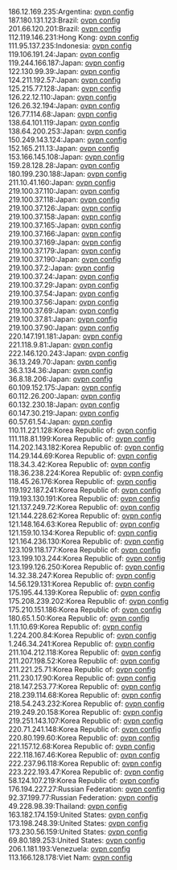 186.12.169.235:Argentina: [ovpn config](vpn/186_12_169_235.ovpn)  
187.180.131.123:Brazil: [ovpn config](vpn/187_180_131_123.ovpn)  
201.66.120.201:Brazil: [ovpn config](vpn/201_66_120_201.ovpn)  
112.119.146.231:Hong Kong: [ovpn config](vpn/112_119_146_231.ovpn)  
111.95.137.235:Indonesia: [ovpn config](vpn/111_95_137_235.ovpn)  
119.106.191.24:Japan: [ovpn config](vpn/119_106_191_24.ovpn)  
119.244.166.187:Japan: [ovpn config](vpn/119_244_166_187.ovpn)  
122.130.99.39:Japan: [ovpn config](vpn/122_130_99_39.ovpn)  
124.211.192.57:Japan: [ovpn config](vpn/124_211_192_57.ovpn)  
125.215.77.128:Japan: [ovpn config](vpn/125_215_77_128.ovpn)  
126.22.12.110:Japan: [ovpn config](vpn/126_22_12_110.ovpn)  
126.26.32.194:Japan: [ovpn config](vpn/126_26_32_194.ovpn)  
126.77.114.68:Japan: [ovpn config](vpn/126_77_114_68.ovpn)  
138.64.101.119:Japan: [ovpn config](vpn/138_64_101_119.ovpn)  
138.64.200.253:Japan: [ovpn config](vpn/138_64_200_253.ovpn)  
150.249.143.124:Japan: [ovpn config](vpn/150_249_143_124.ovpn)  
152.165.211.13:Japan: [ovpn config](vpn/152_165_211_13.ovpn)  
153.166.145.108:Japan: [ovpn config](vpn/153_166_145_108.ovpn)  
159.28.128.28:Japan: [ovpn config](vpn/159_28_128_28.ovpn)  
180.199.230.188:Japan: [ovpn config](vpn/180_199_230_188.ovpn)  
211.10.41.160:Japan: [ovpn config](vpn/211_10_41_160.ovpn)  
219.100.37.110:Japan: [ovpn config](vpn/219_100_37_110.ovpn)  
219.100.37.118:Japan: [ovpn config](vpn/219_100_37_118.ovpn)  
219.100.37.126:Japan: [ovpn config](vpn/219_100_37_126.ovpn)  
219.100.37.158:Japan: [ovpn config](vpn/219_100_37_158.ovpn)  
219.100.37.165:Japan: [ovpn config](vpn/219_100_37_165.ovpn)  
219.100.37.166:Japan: [ovpn config](vpn/219_100_37_166.ovpn)  
219.100.37.169:Japan: [ovpn config](vpn/219_100_37_169.ovpn)  
219.100.37.179:Japan: [ovpn config](vpn/219_100_37_179.ovpn)  
219.100.37.190:Japan: [ovpn config](vpn/219_100_37_190.ovpn)  
219.100.37.2:Japan: [ovpn config](vpn/219_100_37_2.ovpn)  
219.100.37.24:Japan: [ovpn config](vpn/219_100_37_24.ovpn)  
219.100.37.29:Japan: [ovpn config](vpn/219_100_37_29.ovpn)  
219.100.37.54:Japan: [ovpn config](vpn/219_100_37_54.ovpn)  
219.100.37.56:Japan: [ovpn config](vpn/219_100_37_56.ovpn)  
219.100.37.69:Japan: [ovpn config](vpn/219_100_37_69.ovpn)  
219.100.37.81:Japan: [ovpn config](vpn/219_100_37_81.ovpn)  
219.100.37.90:Japan: [ovpn config](vpn/219_100_37_90.ovpn)  
220.147.191.181:Japan: [ovpn config](vpn/220_147_191_181.ovpn)  
221.118.9.81:Japan: [ovpn config](vpn/221_118_9_81.ovpn)  
222.146.120.243:Japan: [ovpn config](vpn/222_146_120_243.ovpn)  
36.13.249.70:Japan: [ovpn config](vpn/36_13_249_70.ovpn)  
36.3.134.36:Japan: [ovpn config](vpn/36_3_134_36.ovpn)  
36.8.18.206:Japan: [ovpn config](vpn/36_8_18_206.ovpn)  
60.109.152.175:Japan: [ovpn config](vpn/60_109_152_175.ovpn)  
60.112.26.200:Japan: [ovpn config](vpn/60_112_26_200.ovpn)  
60.132.230.18:Japan: [ovpn config](vpn/60_132_230_18.ovpn)  
60.147.30.219:Japan: [ovpn config](vpn/60_147_30_219.ovpn)  
60.57.61.54:Japan: [ovpn config](vpn/60_57_61_54.ovpn)  
110.11.221.128:Korea Republic of: [ovpn config](vpn/110_11_221_128.ovpn)  
111.118.81.199:Korea Republic of: [ovpn config](vpn/111_118_81_199.ovpn)  
114.202.143.182:Korea Republic of: [ovpn config](vpn/114_202_143_182.ovpn)  
114.29.144.69:Korea Republic of: [ovpn config](vpn/114_29_144_69.ovpn)  
118.34.3.42:Korea Republic of: [ovpn config](vpn/118_34_3_42.ovpn)  
118.36.238.224:Korea Republic of: [ovpn config](vpn/118_36_238_224.ovpn)  
118.45.26.176:Korea Republic of: [ovpn config](vpn/118_45_26_176.ovpn)  
119.192.187.241:Korea Republic of: [ovpn config](vpn/119_192_187_241.ovpn)  
119.193.130.191:Korea Republic of: [ovpn config](vpn/119_193_130_191.ovpn)  
121.137.249.72:Korea Republic of: [ovpn config](vpn/121_137_249_72.ovpn)  
121.144.228.62:Korea Republic of: [ovpn config](vpn/121_144_228_62.ovpn)  
121.148.164.63:Korea Republic of: [ovpn config](vpn/121_148_164_63.ovpn)  
121.159.10.134:Korea Republic of: [ovpn config](vpn/121_159_10_134.ovpn)  
121.164.236.130:Korea Republic of: [ovpn config](vpn/121_164_236_130.ovpn)  
123.109.118.177:Korea Republic of: [ovpn config](vpn/123_109_118_177.ovpn)  
123.199.103.244:Korea Republic of: [ovpn config](vpn/123_199_103_244.ovpn)  
123.199.126.250:Korea Republic of: [ovpn config](vpn/123_199_126_250.ovpn)  
14.32.38.247:Korea Republic of: [ovpn config](vpn/14_32_38_247.ovpn)  
14.56.129.131:Korea Republic of: [ovpn config](vpn/14_56_129_131.ovpn)  
175.195.44.139:Korea Republic of: [ovpn config](vpn/175_195_44_139.ovpn)  
175.208.239.202:Korea Republic of: [ovpn config](vpn/175_208_239_202.ovpn)  
175.210.151.186:Korea Republic of: [ovpn config](vpn/175_210_151_186.ovpn)  
180.65.1.50:Korea Republic of: [ovpn config](vpn/180_65_1_50.ovpn)  
1.11.10.69:Korea Republic of: [ovpn config](vpn/1_11_10_69.ovpn)  
1.224.200.84:Korea Republic of: [ovpn config](vpn/1_224_200_84.ovpn)  
1.246.34.241:Korea Republic of: [ovpn config](vpn/1_246_34_241.ovpn)  
211.104.212.118:Korea Republic of: [ovpn config](vpn/211_104_212_118.ovpn)  
211.207.198.52:Korea Republic of: [ovpn config](vpn/211_207_198_52.ovpn)  
211.221.25.71:Korea Republic of: [ovpn config](vpn/211_221_25_71.ovpn)  
211.230.17.90:Korea Republic of: [ovpn config](vpn/211_230_17_90.ovpn)  
218.147.253.77:Korea Republic of: [ovpn config](vpn/218_147_253_77.ovpn)  
218.239.114.68:Korea Republic of: [ovpn config](vpn/218_239_114_68.ovpn)  
218.54.243.232:Korea Republic of: [ovpn config](vpn/218_54_243_232.ovpn)  
219.249.20.158:Korea Republic of: [ovpn config](vpn/219_249_20_158.ovpn)  
219.251.143.107:Korea Republic of: [ovpn config](vpn/219_251_143_107.ovpn)  
220.71.241.148:Korea Republic of: [ovpn config](vpn/220_71_241_148.ovpn)  
220.80.199.60:Korea Republic of: [ovpn config](vpn/220_80_199_60.ovpn)  
221.157.12.68:Korea Republic of: [ovpn config](vpn/221_157_12_68.ovpn)  
222.118.167.46:Korea Republic of: [ovpn config](vpn/222_118_167_46.ovpn)  
222.237.96.118:Korea Republic of: [ovpn config](vpn/222_237_96_118.ovpn)  
223.222.193.47:Korea Republic of: [ovpn config](vpn/223_222_193_47.ovpn)  
58.124.107.219:Korea Republic of: [ovpn config](vpn/58_124_107_219.ovpn)  
176.194.227.27:Russian Federation: [ovpn config](vpn/176_194_227_27.ovpn)  
92.37.199.77:Russian Federation: [ovpn config](vpn/92_37_199_77.ovpn)  
49.228.98.39:Thailand: [ovpn config](vpn/49_228_98_39.ovpn)  
163.182.174.159:United States: [ovpn config](vpn/163_182_174_159.ovpn)  
173.198.248.39:United States: [ovpn config](vpn/173_198_248_39.ovpn)  
173.230.56.159:United States: [ovpn config](vpn/173_230_56_159.ovpn)  
69.80.189.253:United States: [ovpn config](vpn/69_80_189_253.ovpn)  
206.1.181.193:Venezuela: [ovpn config](vpn/206_1_181_193.ovpn)  
113.166.128.178:Viet Nam: [ovpn config](vpn/113_166_128_178.ovpn)  
